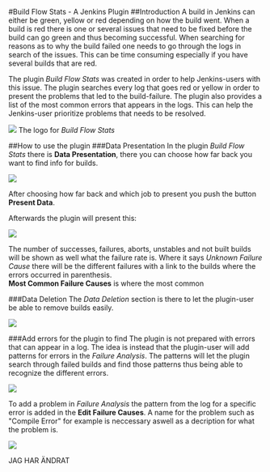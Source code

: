 #Build Flow Stats - A Jenkins Plugin 
##Introduction
A build in Jenkins can either be green, yellow or red depending on how the build went. When a build is red there is one or several issues that need to be fixed before the build can go green and thus becoming successful. When searching for reasons as to why the build failed one needs to go through the logs in search of the issues. This can be time consuming especially if you have several builds that are red. 

The plugin _Build Flow Stats_ was created in order to help Jenkins-users with this issue. The plugin searches every log that goes red or yellow in order to present the problems that led to the build-failure. The plugin also provides a list of the most common errors that appears in the logs. This can help the Jenkins-user prioritize problems that needs to be 
resolved.

![](http://i.imgur.com/2ziKLNZs.jpg) The logo for _Build Flow Stats_

##How to use the plugin
###Data Presentation
In the plugin _Build Flow Stats_ there is **Data Presentation**, there you can choose how far back you want to find info for builds. 

![](http://i.imgur.com/zeaFQXm.jpg)

After choosing how far back and which job to present you push the button **Present Data**.  

Afterwards the plugin will present this:

![](http://i.imgur.com/LZST8C1.jpg)

The number of successes, failures, aborts, unstables and not built builds will be shown as well what the failure rate is. Where it says _Unknown Failure Cause_ there will be the different failures with a link to the builds where the errors occurred in parenthesis.   
**Most Common Failure Causes** is where the most common 

###Data Deletion
The _Data Deletion_ section is there to let the plugin-user be able to remove builds easily.

![](http://i.imgur.com/cDoFijE.jpg)

###Add errors for the plugin to find 
The plugin is not prepared with errors that can appear in a log. The idea is instead that the plugin-user will add patterns for errors in the _Failure Analysis_. The patterns will let the plugin search through failed builds and find those patterns thus being able to recognize the different errors. 

![](http://i.imgur.com/xx5a723.jpg)

To add a problem in _Failure Analysis_ the pattern from the log for a specific error is added in the **Edit Failure Causes**. A name for the problem such as "Compile Error" for example is neccessary aswell as a decription for what the problem is.

![](http://i.imgur.com/7oOTP9P.jpg)

JAG HAR ÄNDRAT
